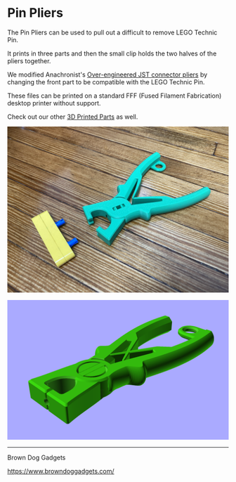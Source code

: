 # Pin Pliers

The Pin Pliers can be used to pull out a difficult to remove LEGO Technic Pin.

It prints in three parts and then the small clip holds the two halves of the pliers together.

We modified Anachronist's [Over-engineered JST connector pliers](https://www.printables.com/model/459462-over-engineered-jst-connector-pliers) by changing the front part to be compatible with the LEGO Technic Pin.

These files can be printed on a standard FFF (Fused Filament Fabrication) desktop printer without support.

Check out our other [3D Printed Parts](https://learn.browndoggadgets.com/c/3D_Printed_Parts) as well.


![](Images/Pin-Pliers-7831.jpg)

![](Images/Pin-Pliers-01.png)

---

Brown Dog Gadgets

https://www.browndoggadgets.com/

